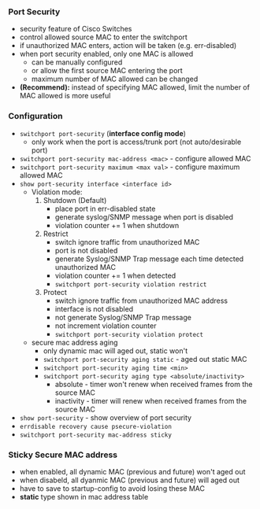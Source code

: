 ### Port Security
- security feature of Cisco Switches
- control allowed source MAC to enter the switchport
- if unauthorized MAC enters, action will be taken (e.g. err-disabled)
- when port security enabled, only one MAC is allowed
    - can be manually configured
    - or allow the first source MAC entering the port
    - maximum number of MAC allowed can be changed
- **(Recommend):** instead of specifying MAC allowed, limit the number of MAC allowed is more useful

### Configuration
- `switchport port-security` (**interface config mode**)
    - only work when the port is access/trunk port (not auto/desirable port)
- `switchport port-security mac-address <mac>` - configure allowed MAC
- `switchport port-security maximum <max val>` - configure maximum allowed MAC
- `show port-security interface <interface id>`
    - Violation mode:
        1. Shutdown (Default)
            - place port in err-disabled state
            - generate syslog/SNMP message when port is disabled
            - violation counter += 1 when shutdown
        2. Restrict
            - switch ignore traffic from unauthorized MAC
            - port is not disabled
            - generate Syslog/SNMP Trap message each time detected unauthorized MAC
            - violation counter += 1 when detected
            - `switchport port-security violation restrict`
        3. Protect
            - switch ignore traffic from unauthorized MAC address
            - interface is not disabled
            - not generate Syslog/SNMP Trap message
            - not increment violation counter
            - `switchport port-security violation protect`
    - secure mac address aging
        - only dynamic mac will aged out, static won't
        - `switchport port-security aging static` - aged out static MAC
        - `switchport port-security aging time <min>`
        - `switchport port-security aging type <absolute/inactivity>`
            - absolute - timer won't renew when received frames from the source MAC
            - inactivity - timer will renew when received frames from the source MAC
- `show port-security` - show overview of port security
- `errdisable recovery cause psecure-violation`
- `switchport port-security mac-address sticky`

### Sticky Secure MAC address
- when enabled, all dynamic MAC (previous and future) won't aged out
- when disabeld, all dyanmic MAC (previous and future) will aged out
- have to save to startup-config to avoid losing these MAC
- **static** type shown in mac address table